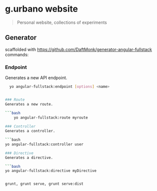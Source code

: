 # g.urbano website

> Personal website, collections of experiments

## Generator
scaffolded with https://github.com/DaftMonk/generator-angular-fullstack
commands:

### Endpoint
Generates a new API endpoint.

```bash
  yo angular-fullstack:endpoint [options] <name>


### Route
Generates a new route.

```bash
	yo angular-fullstack:route myroute
	
### Controller
Generates a controller.

```bash
yo angular-fullstack:controller user

### Directive
Generates a directive.

```bash
yo angular-fullstack:directive myDirective


grunt, grunt serve, grunt serve:dist